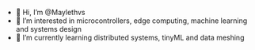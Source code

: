 - 👋 Hi, I’m @Maylethvs
- 👀 I’m interested in microcontrollers, edge computing, machine learning and systems design
- 🌱 I’m currently learning distributed systems, tinyML and data meshing 


<!---
Maylethvs/Maylethvs is a ✨ special ✨ repository because its `README.md` (this file) appears on your GitHub profile.
You can click the Preview link to take a look at your changes.
--->
